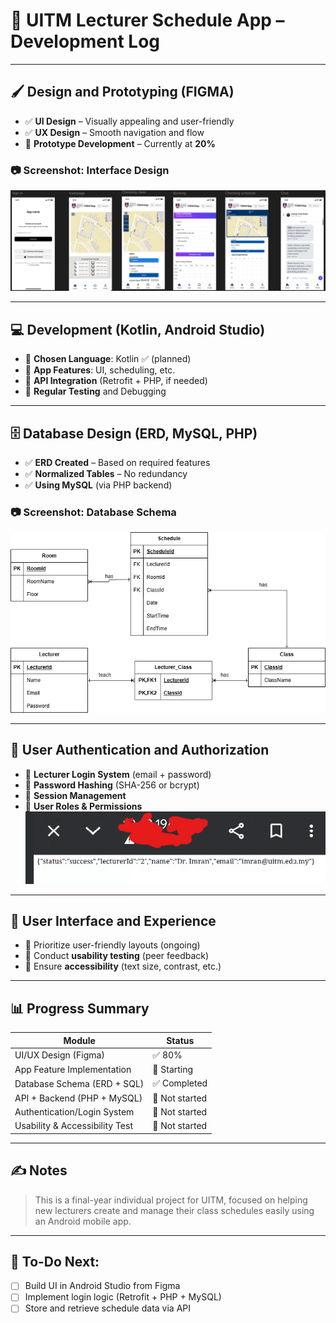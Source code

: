 # 📱 UITM Lecturer Schedule App – Development Log

---

## 🖌️ Design and Prototyping (FIGMA)
- ✅ **UI Design** – Visually appealing and user-friendly
- ✅ **UX Design** – Smooth navigation and flow
- 🔄 **Prototype Development** – Currently at **20%**

### 📷 Screenshot: Interface Design
![UI Screenshot](screenshot/interfacedesign.png)

---

## 💻 Development (Kotlin, Android Studio)
- 🔲 **Chosen Language**: Kotlin ✅ (planned)
- 🔲 **App Features**: UI, scheduling, etc.
- 🔲 **API Integration** (Retrofit + PHP, if needed)
- 🔲 **Regular Testing** and Debugging

---

## 🗄️ Database Design (ERD, MySQL, PHP)
- ✅ **ERD Created** – Based on required features
- ✅ **Normalized Tables** – No redundancy
- ✅ **Using MySQL** (via PHP backend)

### 📷 Screenshot: Database Schema
![ERD Screenshot](screenshot/mobileappdatabase.png)

---

## 🔐 User Authentication and Authorization
- 🔲 **Lecturer Login System** (email + password)
- 🔲 **Password Hashing** (SHA-256 or bcrypt)
- 🔲 **Session Management**
- 🔲 **User Roles & Permissions**
![API TESTING](screenshot/stupidapi.png)

---

## 🧠 User Interface and Experience
- 🔲 Prioritize user-friendly layouts (ongoing)
- 🔲 Conduct **usability testing** (peer feedback)
- 🔲 Ensure **accessibility** (text size, contrast, etc.)

---

## 📊 Progress Summary

| Module                         | Status       |
|--------------------------------|--------------|
| UI/UX Design (Figma)           | ✅ 80%        |
| App Feature Implementation     | 🔲 Starting   |
| Database Schema (ERD + SQL)    | ✅ Completed  |
| API + Backend (PHP + MySQL)    | 🔲 Not started|
| Authentication/Login System    | 🔲 Not started|
| Usability & Accessibility Test | 🔲 Not started|

---

## ✍️ Notes
> This is a final-year individual project for UITM, focused on helping new lecturers create and manage their class schedules easily using an Android mobile app.

---

## 🚧 To-Do Next:
- [ ] Build UI in Android Studio from Figma
- [ ] Implement login logic (Retrofit + PHP + MySQL)
- [ ] Store and retrieve schedule data via API
